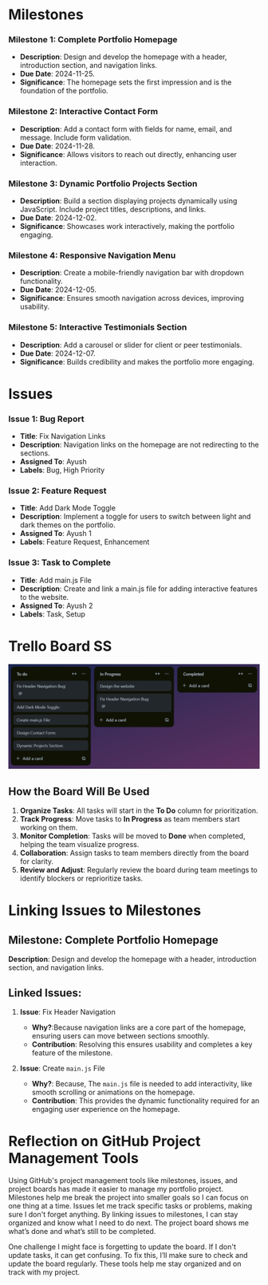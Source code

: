 # Milestones
### Milestone 1: Complete Portfolio Homepage
- **Description**: Design and develop the homepage with a header, introduction section, and navigation links.  
- **Due Date**: 2024-11-25.  
- **Significance**: The homepage sets the first impression and is the foundation of the portfolio.  


### Milestone 2: Interactive Contact Form
- **Description**: Add a contact form with fields for name, email, and message. Include form validation.  
- **Due Date**: 2024-11-28.  
- **Significance**: Allows visitors to reach out directly, enhancing user interaction.  


### Milestone 3: Dynamic Portfolio Projects Section
- **Description**: Build a section displaying projects dynamically using JavaScript. Include project titles, descriptions, and links.  
- **Due Date**: 2024-12-02.  
- **Significance**: Showcases work interactively, making the portfolio engaging.  


### Milestone 4: Responsive Navigation Menu
- **Description**: Create a mobile-friendly navigation bar with dropdown functionality.  
- **Due Date**: 2024-12-05.  
- **Significance**: Ensures smooth navigation across devices, improving usability.  


### Milestone 5: Interactive Testimonials Section
- **Description**: Add a carousel or slider for client or peer testimonials.  
- **Due Date**: 2024-12-07.  
- **Significance**: Builds credibility and makes the portfolio more engaging. 


# Issues
### **Issue 1: Bug Report**
- **Title**: Fix Navigation Links  
- **Description**: Navigation links on the homepage are not redirecting to the sections.  
- **Assigned To**: Ayush   
- **Labels**: Bug, High Priority  


### **Issue 2: Feature Request**
- **Title**: Add Dark Mode Toggle  
- **Description**: Implement a toggle for users to switch between light and dark themes on the portfolio.  
- **Assigned To**: Ayush 1  
- **Labels**: Feature Request, Enhancement  


### **Issue 3: Task to Complete**
- **Title**: Add main.js File  
- **Description**: Create and link a main.js file for adding interactive features to the website.  
- **Assigned To**: Ayush 2 
- **Labels**: Task, Setup  

# **Trello Board SS**

![Trello!][def]

[def]: https://github.com/Ayush-Verma-AV/portfolio/blob/main/img/Trello.png "Trello SS"

## **How the Board Will Be Used**
1. **Organize Tasks**: All tasks will start in the **To Do** column for prioritization.
2. **Track Progress**: Move tasks to **In Progress** as team members start working on them.
3. **Monitor Completion**: Tasks will be moved to **Done** when completed, helping the team visualize progress.
4. **Collaboration**: Assign tasks to team members directly from the board for clarity.
5. **Review and Adjust**: Regularly review the board during team meetings to identify blockers or reprioritize tasks.

# **Linking Issues to Milestones**

## **Milestone**: Complete Portfolio Homepage
**Description**: Design and develop the homepage with a header, introduction section, and navigation links.

## **Linked Issues**:

1. **Issue**: Fix Header Navigation  
   - **Why?**:Because navigation links are a core part of the homepage, ensuring users can move between sections smoothly.  
   - **Contribution**: Resolving this ensures usability and completes a key feature of the milestone.

2. **Issue**: Create `main.js` File  
   - **Why?**: Because, The `main.js` file is needed to add interactivity, like smooth scrolling or animations on the homepage.  
   - **Contribution**: This provides the dynamic functionality required for an engaging user experience on the homepage.

# Reflection on GitHub Project Management Tools

Using GitHub's project management tools like milestones, issues, and project boards has made it easier to manage my portfolio project. Milestones help me break the project into smaller goals so I can focus on one thing at a time. Issues let me track specific tasks or problems, making sure I don't forget anything. By linking issues to milestones, I can stay organized and know what I need to do next. The project board shows me what’s done and what’s still to be completed.

One challenge I might face is forgetting to update the board. If I don't update tasks, it can get confusing. To fix this, I’ll make sure to check and update the board regularly. These tools help me stay organized and on track with my project.
